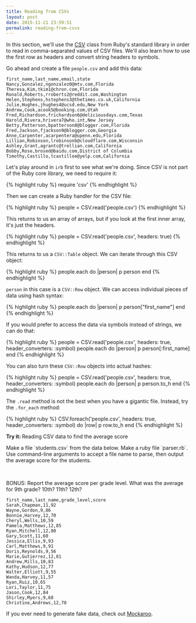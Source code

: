 ```yaml
---
title: Reading from CSVs
layout: post
date: 2015-11-21 23:59:51
permalink: reading-from-csvs
---
```


In this section, we'll use the [CSV](http://ruby-doc.org/stdlib-2.2.2/libdoc/csv/rdoc/CSV.html) class from Ruby's standard library in order to read in comma-separated values of CSV files. We'll also learn how to use the first row as headers and convert string headers to symbols.

Go ahead and create a file `people.csv` and add this data:

```
first_name,last_name,email,state
Nancy,Gonzalez,ngonzalez0@mtv.com,Florida
Theresa,Kim,tkim1@chron.com,Florida
Ronald,Roberts,rroberts2@reddit.com,Washington
Helen,Stephens,hstephens3@thetimes.co.uk,California
Julie,Hughes,jhughes4@ucsd.edu,New York
Andrew,Cook,acook5@booking.com,Utah
Fred,Richardson,frichardson6@deliciousdays.com,Texas
Harold,Rivera,hrivera7@who.int,New Jersey
Betty,Patterson,bpatterson8@blogger.com,Florida
Fred,Jackson,fjackson9@blogger.com,Georgia
Anne,Carpenter,acarpentera@upenn.edu,Florida
Lillian,Robinson,lrobinsonb@cloudflare.com,Wisconsin
Ashley,Grant,agrantc@trellian.com,California
Bobby,Rose,brosed@baidu.com,District of Columbia
Timothy,Castillo,tcastilloe@yelp.com,California
```

Let's play around in `irb` first to see what we're doing. Since CSV is not part of the Ruby core library, we need to require it:

{% highlight ruby %}
require 'csv'
{% endhighlight %}

Then we can create a Ruby handler for the CSV file:

{% highlight ruby %}
people = CSV.read('people.csv')
{% endhighlight %}

This returns to us an array of arrays, but if you look at the first inner array, it's just the headers. 

{% highlight ruby %}
people = CSV.read('people.csv', headers: true)
{% endhighlight %}

This returns to us a `CSV::Table` object. We can iterate through this CSV object:

{% highlight ruby %}
people.each do |person|
  p person
end
{% endhighlight %}

`person` in this case is a `CSV::Row` object. We can access individual pieces of data using hash syntax:

{% highlight ruby %}
people.each do |person|
  p person["first_name"]
end
{% endhighlight %}

If you would prefer to access the data via symbols instead of strings, we can do that:

{% highlight ruby %}
people = CSV.read('people.csv', headers: true, header_converters: :symbol)
people.each do |person|
  p person[:first_name]
end
{% endhighlight %}

You can also turn these `CSV::Row` objects into actual hashes:

{% highlight ruby %}
people = CSV.read('people.csv', headers: true, header_converters: :symbol)
people.each do |person|
  p person.to_h
end
{% endhighlight %}

The `.read` method is not the best when you have a gigantic file. Instead, try the `.for_each` method:

{% highlight ruby %}
CSV.foreach('people.csv', headers: true, header_converters: :symbol) do |row|
  p row.to_h
end
{% endhighlight %}

<div class="card blue-grey darken-1">
  <div class="card-content white-text">
    <span class="card-title orange-text"><b>Try it: </b>Reading CSV data to find the average score</span>
    <p>
      Make a file `students.csv` from the data below. Make a ruby file `parser.rb`. Use command-line arguments to accept a file name to parse, then output the average score for the students.
    </p> <br>
    <p>
      BONUS: Report the average score per grade level. What was the average for 9th grade? 10th? 11th? 12th?
    </p>
  </div>
</div>

```
first_name,last_name,grade_level,score
Sarah,Chapman,11,92
Wayne,Gordon,9,86
Bonnie,Harvey,12,70
Cheryl,Wells,10,59
Pamela,Matthews,12,85
Ryan,Mitchell,12,80
Gary,Scott,11,60
Jessica,Ellis,9,93
Carl,Matthews,9,91
Doris,Reynolds,9,56
Marie,Gutierrez,12,81
Andrew,Mills,10,83
Kathy,Hudson,12,77
Walter,Elliott,9,55
Wanda,Harvey,11,57
Ryan,Ruiz,10,65
Lori,Taylor,11,75
Jason,Cook,12,84
Shirley,Myers,9,68
Christine,Andrews,12,70
```

If you ever need to generate fake data, check out [Mockaroo](https://www.mockaroo.com/). 
